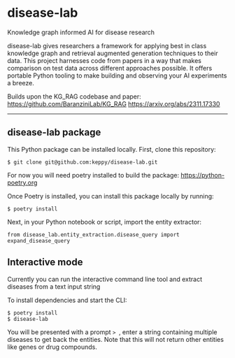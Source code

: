 # disease-lab
Knowledge graph informed AI for disease research

disease-lab gives researchers a framework for applying best in class knowledge graph and retrieval augmented generation techniques to their data. 
This project harnesses code from papers in a way that makes comparison on test data across different approaches possible. It offers portable Python tooling to make 
building and observing your AI experiments a breeze.

Builds upon the KG_RAG codebase and paper:
https://github.com/BaranziniLab/KG_RAG
https://arxiv.org/abs/2311.17330

---

## disease-lab package
This Python package can be installed locally. First, clone this repository:

```
$ git clone git@github.com:keppy/disease-lab.git
```

For now you will need poetry installed to build the package: https://python-poetry.org

Once Poetry is installed, you can install this package locally by running:

```
$ poetry install
```

Next, in your Python notebook or script, import the entity extractor:

```
from disease_lab.entity_extraction.disease_query import expand_disease_query
```

## Interactive mode
Currently you can run the interactive command line tool and extract diseases from a text input string

To install dependencies and start the CLI:

```
$ poetry install
$ disease-lab
```

You will be presented with a prompt `> `, enter a string containing multiple diseases to get back the entities. Note that this will not return other entities like genes or drug compounds.
